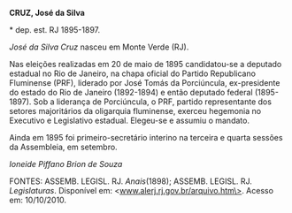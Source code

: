 **CRUZ, José da Silva**

\* dep. est. RJ 1895-1897.

*José da Silva Cruz* nasceu em Monte Verde (RJ).

Nas eleições realizadas em 20 de maio de 1895 candidatou-se a deputado
estadual no Rio de Janeiro, na chapa oficial do Partido Republicano
Fluminense (PRF), liderado por José Tomás da Porciúncula, ex-presidente
do estado do Rio de Janeiro (1892-1894) e então deputado federal
(1895-1897). Sob a liderança de Porciúncula, o PRF, partido
representante dos setores majoritários da oligarquia fluminense, exerceu
hegemonia no Executivo e Legislativo estadual. Elegeu-se e assumiu o
mandato.

Ainda em 1895 foi primeiro-secretário interino na terceira e quarta
sessões da Assembleia, em setembro.

*Ioneide Piffano Brion de Souza*

FONTES: ASSEMB. LEGISL. RJ. *Anais*(1898); ASSEMB. LEGISL. RJ.
*Legislaturas*. Disponível em: \<www.alerj.rj.gov.br/arquivo.htm\>.
Acesso em: 10/10/2010.
